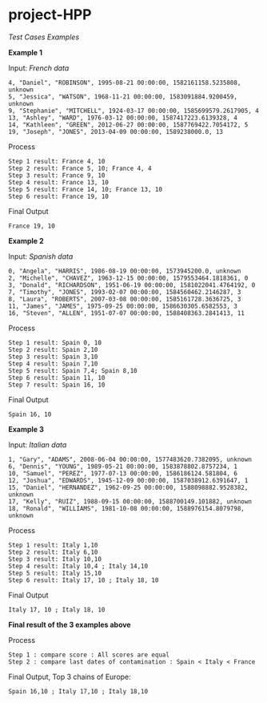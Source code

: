 # project-HPP

_Test Cases Examples_

**Example 1**

Input: *French data*
```
4, "Daniel", "ROBINSON", 1995-08-21 00:00:00, 1582161158.5235808, unknown
5, "Jessica", "WATSON", 1968-11-21 00:00:00, 1583091884.9200459, unknown
9, "Stephanie", "MITCHELL", 1924-03-17 00:00:00, 1585699579.2617905, 4
13, "Ashley", "WARD", 1976-03-12 00:00:00, 1587417223.6139328, 4
14, "Kathleen", "GREEN", 2012-06-27 00:00:00, 1587769422.7054172, 5
19, "Joseph", "JONES", 2013-04-09 00:00:00, 1589238000.0, 13
```
Process
```
Step 1 result: France 4, 10
Step 2 result: France 5, 10; France 4, 4
Step 3 result: France 9, 10
Step 4 result: France 13, 10
Step 5 result: France 14, 10; France 13, 10
Step 6 result: France 19, 10
```
Final Output
```
France 19, 10
```


**Example 2**

Input: *Spanish data*
```
0, "Angela", "HARRIS", 1986-08-19 00:00:00, 1573945200.0, unknown
2, "Michelle", "CHAVEZ", 1963-12-15 00:00:00, 1579553464.1818361, 0
3, "Donald", "RICHARDSON", 1951-06-19 00:00:00, 1581022041.4764192, 0
7, "Timothy", "JONES", 1993-02-07 00:00:00, 1584560462.2146287, 3
8, "Laura", "ROBERTS", 2007-03-08 00:00:00, 1585161728.3636725, 3
11, "James", "JAMES", 1975-09-25 00:00:00, 1586630305.6582553, 3
16, "Steven", "ALLEN", 1951-07-07 00:00:00, 1588408363.2841413, 11

```
Process
```
Step 1 result: Spain 0, 10
Step 2 result: Spain 2,10
Step 3 result: Spain 3,10
Step 4 result: Spain 7,10
Step 5 result: Spain 7,4; Spain 8,10
Step 6 result: Spain 11, 10
Step 7 result: Spain 16, 10
```
Final Output
```
Spain 16, 10
```

**Example 3**

Input: *Italian data*
```
1, "Gary", "ADAMS", 2008-06-04 00:00:00, 1577483620.7382095, unknown
6, "Dennis", "YOUNG", 1989-05-21 00:00:00, 1583878802.8757234, 1
10, "Samuel", "PEREZ", 1977-07-13 00:00:00, 1586186124.581804, 6
12, "Joshua", "EDWARDS", 1945-12-09 00:00:00, 1587038912.6391647, 1
15, "Daniel", "HERNANDEZ", 1962-09-25 00:00:00, 1588098882.9528382, unknown
17, "Kelly", "RUIZ", 1988-09-15 00:00:00, 1588700149.101882, unknown
18, "Ronald", "WILLIAMS", 1981-10-08 00:00:00, 1588976154.8079798, unknown

```
Process
```
Step 1 result: Italy 1,10
Step 2 result: Italy 6,10
Step 3 result: Italy 10,10
Step 4 result: Italy 10,4 ; Italy 14,10
Step 5 result: Italy 15,10
Step 6 result: Italy 17, 10 ; Italy 18, 10
```
Final Output
```
Italy 17, 10 ; Italy 18, 10
```

**Final result of the 3 examples above**

Process

```
Step 1 : compare score : All scores are equal
Step 2 : compare last dates of contamination : Spain < Italy < France 
```
Final Output, Top 3 chains of Europe: 
```
Spain 16,10 ; Italy 17,10 ; Italy 18,10
```
